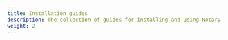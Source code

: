 ```yaml
---
title: Installation guides
description: The collection of guides for installing and using Notary
weight: 2
---
```


